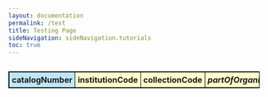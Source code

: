 ```yaml
---
layout: documentation
permalink: /test
title: Testing Page
sideNavigation: sideNavigation.tutorials
toc: true
---
```


<div style="overflow-x: auto;">
  <table style="border-collapse: collapse; border: 1px solid black;">
    <tr>
      <th style="text-align: left; vertical-align: middle; border: 1px solid black; padding: 5px; background-color: #c0e6f5;">catalogNumber</th>
      <th style="text-align: left; vertical-align: middle; border: 1px solid black; padding: 5px; background-color: #ffffcc;">institutionCode</th>
      <th style="text-align: left; vertical-align: middle; border: 1px solid black; padding: 5px; background-color: #ffffcc;">collectionCode</th>
      <th style="text-align: left; vertical-align: middle; border: 1px solid black; padding: 5px; background-color: #ffffcc;"><i>partOfOrganism</i></th>
      <th style="text-align: left; vertical-align: middle; border: 1px solid black; padding: 5px; background-color: #ffffcc;">preparations</th>
      <th style="text-align: left; vertical-align: middle; border: 1px solid black; padding: 5px; background-color: #ffffcc;">references</th>
      <th style="text-align: left; vertical-align: middle; border: 1px solid black; padding: 5px; background-color: #ffffcc;">occurrenceID</th>
      <th style="text-align: left; vertical-align: middle; border: 1px solid black; padding: 5px; background-color: #ffffcc;">associatedMedia</th>
      <th style="text-align: left; vertical-align: middle; border: 1px solid black; width: 300px; padding: 5px; background-color: #f2ceef;">verbatimLabel</th>
      <th style="text-align: left; vertical-align: middle; border: 1px solid black; padding: 5px; background-color: #c0e6f5;">otherCatalogNumbers</th>
      <th style="text-align: left; vertical-align: middle; border: 1px solid black; padding: 5px; background-color: #c0e6f5;">yearCollectionEntrance</th>
      <th style="text-align: left; vertical-align: middle; border: 1px solid black; padding: 5px; background-color: #f2ceef;">verbatimEventDate</th>
      <th style="text-align: left; vertical-align: middle; border: 1px solid black; padding: 5px; background-color: #c0e6f5;">day</th>
      <th style="text-align: left; vertical-align: middle; border: 1px solid black; padding: 5px; background-color: #c0e6f5;">month</th>
      <th style="text-align: left; vertical-align: middle; border: 1px solid black; padding: 5px; background-color: #c0e6f5;">year</th>
      <th style="text-align: left; vertical-align: middle; border: 1px solid black; padding: 5px; background-color: #92d050;">eventDate</th>
      <th style="text-align: left; vertical-align: middle; border: 1px solid black; padding: 5px; background-color: #c0e6f5;">typeStatus</th>
      <th style="text-align: left; vertical-align: middle; border: 1px solid black; padding: 5px; background-color: #f2ceef;">verbatimIdentification</th>
      <th style="text-align: left; vertical-align: middle; border: 1px solid black; padding: 5px; background-color: #c0e6f5;">scientificName</th>
      <th style="text-align: left; vertical-align: middle; border: 1px solid black; padding: 5px; background-color: #92d050;">acceptedNameUsage</th>
      <th style="text-align: left; vertical-align: middle; border: 1px solid black; padding: 5px; background-color: #c0e6f5;">family</th>
      <th style="text-align: left; vertical-align: middle; border: 1px solid black; padding: 5px; background-color: #c0e6f5;">genus</th>
      <th style="text-align: left; vertical-align: middle; border: 1px solid black; padding: 5px; background-color: #c0e6f5;">specificEpithet</th>
      <th style="text-align: left; vertical-align: middle; border: 1px solid black; padding: 5px; background-color: #c0e6f5;">scientificNameAuthorship</th>
      <th style="text-align: left; vertical-align: middle; border: 1px solid black; padding: 5px; background-color: #c0e6f5;">recordedBy</th>
      <th style="text-align: left; vertical-align: middle; border: 1px solid black; padding: 5px; background-color: #c0e6f5;">recordNumber</th>
      <th style="text-align: left; vertical-align: middle; border: 1px solid black; padding: 5px; background-color: #c0e6f5;">identifiedBy</th>
      <th style="text-align: left; vertical-align: middle; border: 1px solid black; padding: 5px; background-color: #c0e6f5;">dateIdentified</th>
      <th style="text-align: left; vertical-align: middle; border: 1px solid black; padding: 5px; background-color: #f2ceef;">verbatimLocality</th>
      <th style="text-align: left; vertical-align: middle; border: 1px solid black; padding: 5px; background-color: #92d050;">continent</th>
      <th style="text-align: left; vertical-align: middle; border: 1px solid black; padding: 5px; background-color: #c0e6f5;">country</th>
      <th style="text-align: left; vertical-align: middle; border: 1px solid black; padding: 5px; background-color: #92d050;">stateProvince</th>
      <th style="text-align: left; vertical-align: middle; border: 1px solid black; padding: 5px; background-color: #c0e6f5;">county</th>
      <th style="text-align: left; vertical-align: middle; border: 1px solid black; padding: 5px; background-color: #c0e6f5;">municipality</th>
      <th style="text-align: left; vertical-align: middle; border: 1px solid black; padding: 5px; background-color: #c0e6f5;">locality</th>
      <th style="text-align: left; vertical-align: middle; border: 1px solid black; padding: 5px; background-color: #f2ceef;">verbatimElevation</th>
      <th style="text-align: left; vertical-align: middle; border: 1px solid black; padding: 5px; background-color: #c0e6f5;">minimumElevationInMeters</th>
      <th style="text-align: left; vertical-align: middle; border: 1px solid black; padding: 5px; background-color: #c0e6f5;">maximumElevationInMeters</th>
      <th style="text-align: left; vertical-align: middle; border: 1px solid black; padding: 5px; background-color: #f2ceef;">verbatimCoordinates</th>
      <th style="text-align: left; vertical-align: middle; border: 1px solid black; padding: 5px; background-color: #ffff00;">locationID</th>
      <th style="text-align: left; vertical-align: middle; border: 1px solid black; padding: 5px; background-color: #ffff00;">decimalLongitude</th>
      <th style="text-align: left; vertical-align: middle; border: 1px solid black; padding: 5px; background-color: #ffff00;">decimalLatitude</th>
      <th style="text-align: left; vertical-align: middle; border: 1px solid black; padding: 5px; background-color: #ffff00;">geodeticDatum</th>
      <th style="text-align: left; vertical-align: middle; border: 1px solid black; padding: 5px; background-color: #ffff00;">coordinateUncertaintyInMeters</th>
      <th style="text-align: left; vertical-align: middle; border: 1px solid black; padding: 5px; background-color: #ffff00;">coordinatePrecision</th>
      <th style="text-align: left; vertical-align: middle; border: 1px solid black; padding: 5px; background-color: #ffff00;">georeferencedBy</th>
      <th style="text-align: left; vertical-align: middle; border: 1px solid black; padding: 5px; background-color: #ffff00;">georeferenceProtocol</th>
      <th style="text-align: left; vertical-align: middle; border: 1px solid black; padding: 5px; background-color: #ffff00;">georeferencedDate</th>
      <th style="text-align: left; vertical-align: middle; border: 1px solid black; padding: 5px; background-color: #ffff00;">georeferenceSources</th>
      <th style="text-align: left; vertical-align: middle; border: 1px solid black; padding: 5px; background-color: #ffff00;">georeferenceRemarks</th>
    </tr>
  </table>
</div>
